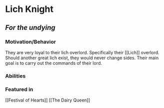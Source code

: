 # Lich Knight
## *For the undying*

### Motivation/Behavior
They are very loyal to their lich overlord. Specifically their [[Lich]] overlord. Should another great lich exist, they would never change sides. Their main goal is to carry out the commands of their lord.

### Abilities

### Featured in
[[Festival of Hearts]]
[[The Dairy Queen]]

